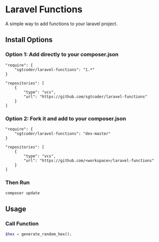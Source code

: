 # Laravel Functions #

A simple way to add functions to your laravel project.

## Install Options ##
### Option 1: Add directly to your composer.json ###
```
"require": {
    "sgtcoder/laravel-functions": "1.*"
}

"repositories": [
    {
        "type": "vcs",
        "url": "https://github.com/sgtcoder/laravel-functions"
    }
]
```

### Option 2: Fork it and add to your composer.json ###
```
"require": {
    "sgtcoder/laravel-functions": "dev-master"
}

"repositories": [
    {
        "type": "vcs",
        "url": "https://github.com/<workspace>/laravel-functions"
    }
]
```


### Then Run ###
```
composer update
```

## Usage ##

### Call Function ###
```php
$hex = generate_random_hex();
```